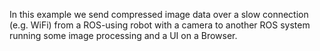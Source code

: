In this example we send compressed image data over a slow connection (e.g. WiFi) from a ROS-using robot with a camera to another ROS system running some image processing and a UI on a Browser.
